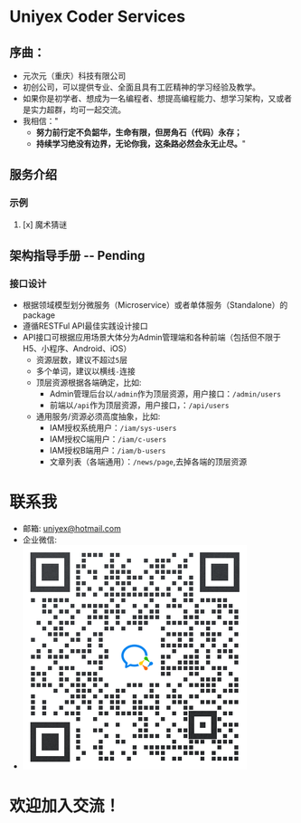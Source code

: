 # Uniyex Coder Services
## 序曲：
* 元次元（重庆）科技有限公司
* 初创公司，可以提供专业、全面且具有工匠精神的学习经验及教学。
* 如果你是初学者、想成为一名编程者、想提高编程能力、想学习架构，又或者是实力超群，均可一起交流。
* 我相信："
  - **努力前行定不负韶华，生命有限，但房角石（代码）永存；**
  - **持续学习绝没有边界，无论你我，这条路必然会永无止尽。**"
  
## 服务介绍
### 示例
1. [x] 魔术猜谜


## 架构指导手册 -- Pending
### 接口设计
- 根据领域模型划分微服务（Microservice）或者单体服务（Standalone）的package
- 遵循RESTFul API最佳实践设计接口
- API接口可根据应用场景大体分为Admin管理端和各种前端（包括但不限于H5、小程序、Android、iOS）
    - 资源层数，建议不超过`5`层
    - 多个单词，建议以横线`-`连接
    - 顶层资源根据各端确定，比如:
        - Admin管理后台以`/admin`作为顶层资源，用户接口：`/admin/users`
        - 前端以`/api`作为顶层资源，用户接口，：`/api/users `
    - 通用服务/资源必须高度抽象，比如:
        - IAM授权系统用户：`/iam/sys-users`
        - IAM授权C端用户：`/iam/c-users`
        - IAM授权B端用户：`/iam/b-users`
        - 文章列表（各端通用）：`/news/page`,去掉各端的顶层资源


# 联系我
* 邮箱: uniyex@hotmail.com
* 企业微信: 
* ![UniyexCoder](/example/doc/uniyex-coder-wecom-qr.png "UniyexCoder")

# 欢迎加入交流！
